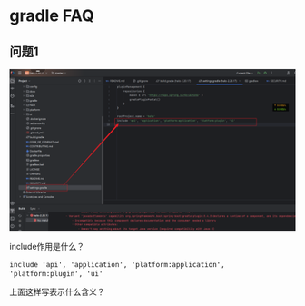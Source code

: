# gradle FAQ



## 问题1

![image-20250320102257189](demo01_2025_03_06.assets/image-20250320102257189.png)

include作用是什么？

```
include 'api', 'application', 'platform:application', 'platform:plugin', 'ui'
```

上面这样写表示什么含义？





























